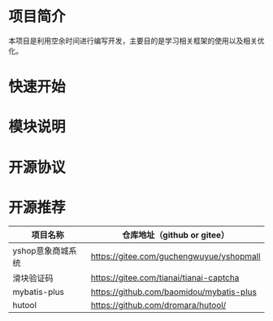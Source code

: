 # 项目简介
本项目是利用空余时间进行编写开发，主要目的是学习相关框架的使用以及相关优化。
# 快速开始

# 模块说明

# 开源协议

# 开源推荐
| 项目名称        | 仓库地址（github or gitee）                                                                   |
|-------------|-----------------------------------------------------------------------------------------|
| yshop意象商城系统 | https://gitee.com/guchengwuyue/yshopmall                                                               |
| 滑块验证码       | https://gitee.com/tianai/tianai-captcha                                                               |
| mybatis-plus | https://github.com/baomidou/mybatis-plus                                                               |
| hutool      | https://github.com/dromara/hutool/                                                               |                                                             |
